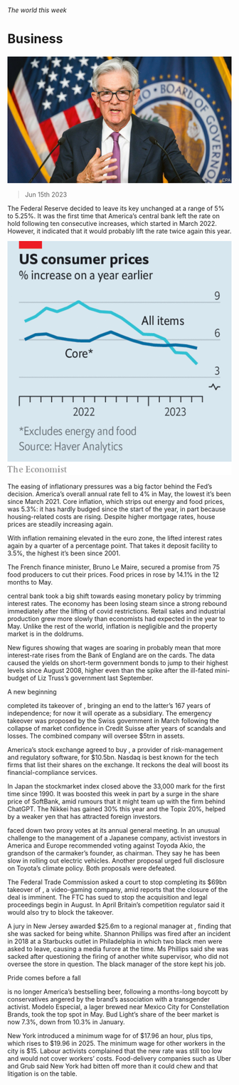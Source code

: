 ###### The world this week

# Business 

#####  

![image](images/20230617_WWP501.jpg) 

> Jun 15th 2023 

The Federal Reserve decided to leave its key  unchanged at a range of 5% to 5.25%. It was the first time that America’s central bank left the rate on hold following ten consecutive increases, which started in March 2022. However, it indicated that it would probably lift the rate twice again this year. 

![image](images/20230617_WWC537.png) 


The easing of inflationary pressures was a big factor behind the Fed’s decision. America’s overall annual  rate fell to 4% in May, the lowest it’s been since March 2021. Core inflation, which strips out energy and food prices, was 5.3%: it has hardly budged since the start of the year, in part because housing-related costs are rising. Despite higher mortgage rates, house prices are steadily increasing again. 

With inflation remaining elevated in the euro zone, the  lifted interest rates again by a quarter of a percentage point. That takes it deposit facility to 3.5%, the highest it’s been since 2001. 

The French finance minister, Bruno Le Maire, secured a promise from 75 food producers to cut their prices. Food prices in  rose by 14.1% in the 12 months to May. 

 central bank took a big shift towards easing monetary policy by trimming interest rates. The economy has been losing steam since a strong rebound immediately after the lifting of covid restrictions. Retail sales and industrial production grew more slowly than economists had expected in the year to May. Unlike the rest of the world, inflation is negligible and the property market is in the doldrums. 

New figures showing that wages are soaring in  probably mean that more interest-rate rises from the Bank of England are on the cards. The data caused the yields on short-term government bonds to jump to their highest levels since August 2008, higher even than the spike after the ill-fated mini-budget of Liz Truss’s government last September. 

A new beginning

 completed its takeover of , bringing an end to the latter’s 167 years of independence; for now it will operate as a subsidiary. The emergency takeover was proposed by the Swiss government in March following the collapse of market confidence in Credit Suisse after years of scandals and losses. The combined company will oversee $5trn in assets. 

America’s stock exchange agreed to buy , a provider of risk-management and regulatory software, for $10.5bn. Nasdaq is best known for the tech firms that list their shares on the exchange. It reckons the deal will boost its financial-compliance services. 

In Japan the  stockmarket index closed above the 33,000 mark for the first time since 1990. It was boosted this week in part by a surge in the share price of SoftBank, amid rumours that it might team up with the firm behind ChatGPT. The Nikkei has gained 30% this year and the Topix 20%, helped by a weaker yen that has attracted foreign investors. 

 faced down two proxy votes at its annual general meeting. In an unusual challenge to the management of a Japanese company, activist investors in America and Europe recommended voting against Toyoda Akio, the grandson of the carmaker’s founder, as chairman. They say he has been slow in rolling out electric vehicles. Another proposal urged full disclosure on Toyota’s climate policy. Both proposals were defeated. 

The Federal Trade Commission asked a court to stop  completing its $69bn takeover of , a video-gaming company, amid reports that the closure of the deal is imminent. The FTC has sued to stop the acquisition and legal proceedings begin in August. In April Britain’s competition regulator said it would also try to block the takeover. 

A jury in New Jersey awarded $25.6m to a regional manager at , finding that she was sacked for being white. Shannon Phillips was fired after an incident in 2018 at a Starbucks outlet in Philadelphia in which two black men were asked to leave, causing a media furore at the time. Ms Phillips said she was sacked after questioning the firing of another white supervisor, who did not oversee the store in question. The black manager of the store kept his job.

Pride comes before a fall

 is no longer America’s bestselling beer, following a months-long boycott by conservatives angered by the brand’s association with a transgender activist. Modelo Especial, a lager brewed near Mexico City for Constellation Brands, took the top spot in May. Bud Light’s share of the beer market is now 7.3%, down from 10.3% in January. 

New York introduced a minimum wage for  of $17.96 an hour, plus tips, which rises to $19.96 in 2025. The minimum wage for other workers in the city is $15. Labour activists complained that the new rate was still too low and would not cover workers’ costs. Food-delivery companies such as Uber and Grub said New York had bitten off more than it could chew and that litigation is on the table. 

